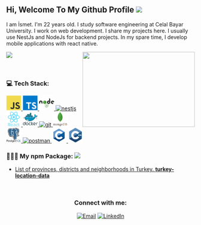 ## Hi, Welcome To My Github Profile <img src="https://media.giphy.com/media/hvRJCLFzcasrR4ia7z/giphy.gif" width="28">

I am İsmet. I'm 22 years old. I study software engineering at Celal Bayar University. I work on web development. I share my projects here. I usually use NestJs and NodeJs for backend projects. In my spare time, I develop mobile applications with react native.
<br>

<img src="https://media.giphy.com/media/bGgsc5mWoryfgKBx1u/giphy.gif?cid=ecf05e47qpupvgkwksk1lsif6k3m6eihnmouz07w6i09nbfu&ep=v1_gifs_search&rid=giphy.gif&ct=g" align="right" width="300" height="200" >

[![](https://visitcount.itsvg.in/api?id=ismetcanbyk&label=Profile%20Views&pretty=true)](https://visitcount.itsvg.in)

<br>

### 💻 Tech Stack:

<p align="left">  
<a href="https://developer.mozilla.org/en-US/docs/Web/JavaScript" target="_blank" rel="noreferrer"> <img src="https://raw.githubusercontent.com/devicons/devicon/master/icons/javascript/javascript-original.svg" alt="javascript" width="40" height="40"/> </a> 
<a href="https://www.typescriptlang.org/" target="_blank" rel="noreferrer"> <img src="https://raw.githubusercontent.com/devicons/devicon/master/icons/typescript/typescript-original.svg" alt="typescript" width="40" height="40"/> </a> 
<a href="https://nodejs.org" target="_blank" rel="noreferrer"> <img src="https://raw.githubusercontent.com/devicons/devicon/master/icons/nodejs/nodejs-original-wordmark.svg" alt="nodejs" width="40" height="40"/> </a>
<a href="https://nestjs.com/" target="_blank" rel="noreferrer"> <img src="https://avatars.githubusercontent.com/u/28507035?s=200&v=4" alt="nestjs" width="40" height="40"/> </a> 
<a href="https://reactjs.org/" target="_blank" rel="noreferrer"> <img src="https://raw.githubusercontent.com/devicons/devicon/master/icons/react/react-original-wordmark.svg" alt="react" width="40" height="40"/> </a> 
<a href="https://www.docker.com/" target="_blank" rel="noreferrer"> <img src="https://raw.githubusercontent.com/devicons/devicon/master/icons/docker/docker-original-wordmark.svg" alt="docker" width="40" height="40"/> </a>
 <a href="https://git-scm.com/" target="_blank" rel="noreferrer"> <img src="https://www.vectorlogo.zone/logos/git-scm/git-scm-icon.svg" alt="git" width="40" height="40"/> </a>
<a href="https://www.mongodb.com/" target="_blank" rel="noreferrer"> <img src="https://raw.githubusercontent.com/devicons/devicon/master/icons/mongodb/mongodb-original-wordmark.svg" alt="mongodb" width="40" height="40"/> </a> 
 <a href="https://www.postgresql.org" target="_blank" rel="noreferrer"> <img src="https://raw.githubusercontent.com/devicons/devicon/master/icons/postgresql/postgresql-original-wordmark.svg" alt="postgresql" width="40" height="40"/> </a>
 <a href="https://postman.com" target="_blank" rel="noreferrer"> <img src="https://www.vectorlogo.zone/logos/getpostman/getpostman-icon.svg" alt="postman" width="40" height="40"/>
 <a href="http://www.open-std.org/jtc1/sc22/wg14/" target="_blank" rel="noreferrer"> <img src="https://raw.githubusercontent.com/github/explore/f3e22f0dca2be955676bc70d6214b95b13354ee8/topics/c/c.png?size=48" alt="javascript" width="40" height="40"/> </a> 
 <a href="" target="_blank" rel="noreferrer"> <img src="https://raw.githubusercontent.com/github/explore/180320cffc25f4ed1bbdfd33d4db3a66eeeeb358/topics/cpp/cpp.png" alt="javascript" width="40" height="40"/> </a>  </a>
       </p>

### **👨🏻‍💻 My npm Package:** <code><img height="42" src="https://www.vectorlogo.zone/logos/npmjs/npmjs-ar21.svg"></code>

- [List of provinces, districts and neighborhoods in Turkey. **turkey-location-data**](https://www.npmjs.com/package/turkey-location-data)

<br>

<!-- ## **📊 GitHub Stats:**

![](https://github-readme-streak-stats.herokuapp.com/?user=ismetcanbyk&theme=dark&hide_border=false)<br/>
![](https://github-readme-stats.vercel.app/api/top-langs/?username=ismetcanbyk&theme=dark&hide_border=false&include_all_commits=false&count_private=false)

<br> -->

<h3 align="center">Connect with me:</h3>

<p align="center">
<a href="mailto:ismetcanbyk@gmail.com"><img alt="Email" src="https://img.shields.io/badge/Email-ismetcanbyk@gmail.com-blue?style=flat&logo=gmail"></a>
<a href="https://www.linkedin.com/in/ismet-can-byk/" target="_blank"><img alt="LinkedIn" src="https://img.shields.io/badge/LinkedIn-@ismetcanbyk-blue?style=flat&logo=linkedin"></a>

</p>
